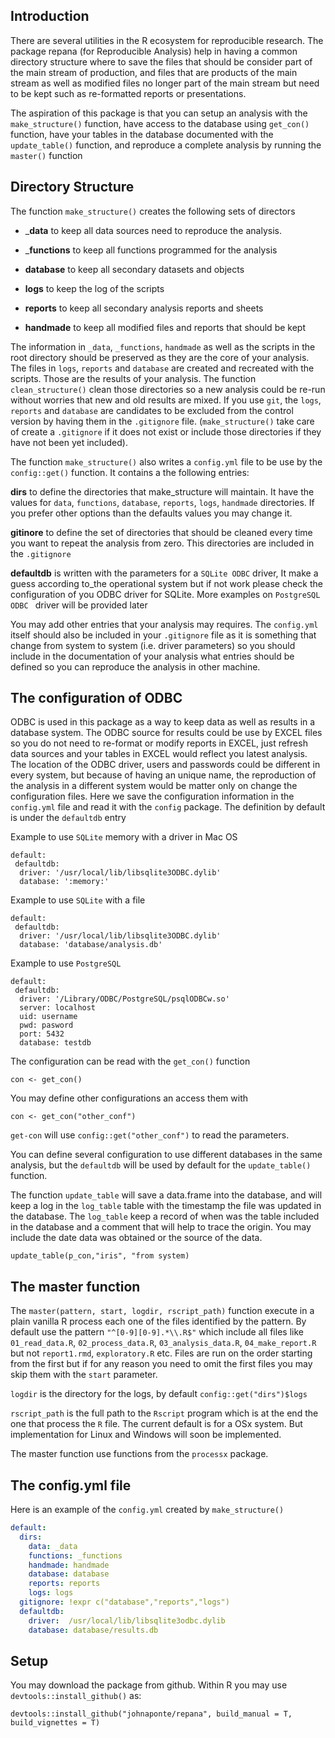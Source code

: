 ## Introduction

There are several utilities in the R ecosystem for reproducible research. The 
package repana (for Reproducible Analysis) help in having a common directory 
structure where to save the files that should be consider part of the main stream
of production, and files that are products of the main stream as well as modified files 
no longer part of the main stream but need to be kept such as re-formatted reports or presentations.

The aspiration of this package is that you can setup an analysis with the `make_structure()` function,
have access to the database using `get_con()` function, have your tables in the 
database documented with the `update_table()` function, and reproduce a complete analysis
by running the  `master()` function

## Directory Structure

The function `make_structure()` creates the following sets of directors

* ___data__ to keep all data sources need to reproduce the analysis. 

* ___functions__ to keep all functions programmed for the analysis
    
* __database__ to keep all secondary datasets and objects
    
* __logs__ to keep the log of the scripts
    
* __reports__ to keep all secondary analysis reports and sheets
    
* __handmade__ to keep all modified files and reports that should be kept
    
    
The information in `_data`, `_functions`, `handmade` as well as the scripts in the root 
directory should be preserved as they are the core of your analysis.
The files in `logs`, `reports` and `database` are created and recreated with 
the scripts. Those are the results of your analysis. The function `clean_structure()`
clean those directories so a new analysis could be re-run without worries that new
and old results are mixed. If you use `git`, the `logs`, `reports` and `database` are
candidates to be excluded from the control version by having them in the `.gitignore` file.
(`make_structure()` take care of create a `.gitignore` if it does not exist or include those
directories if they have not been yet included).

The function `make_structure()` also writes a `config.yml` file to be use by the
`config::get()` function. It contains a the following entries:

__dirs__ to define the directories that make_structure will maintain. It have
the values for `data`, `functions`, `database`, `reports`, `logs`, `handmade`
directories. If you prefer other options than the defaults values you may change
it.

__gitinore__ to define the set of directories that should be cleaned every time you want to repeat
the analysis from zero. This directories are included in the `.gitignore`

__defaultdb__ is written with the parameters for a `SQLite ODBC` driver, It make a guess according
to_the operational system but if not work please check the configuration of you
ODBC driver for SQLite. More examples on `PostgreSQL ODBC ` driver will be provided later

You may add other entries that your analysis may requires. The `config.yml` 
itself should also be included in your `.gitignore` file as it is
something that change from system to system (i.e. driver parameters) so you should
include in the documentation of your analysis what entries should be defined so you
can reproduce the analysis in other machine.

## The configuration of ODBC 

ODBC is used in this package as a way to keep data as well as results in a 
database system. The ODBC source for results could be use by EXCEL files so
you do not need to re-format or modify reports in EXCEL, just refresh data
sources and your tables in EXCEL would reflect you latest analysis. 
The location of the ODBC driver, users and passwords could be different in every system,
but because of having an unique name, the reproduction of the analysis in a different system
would be matter only on change the configuration files. Here we save the configuration
information in the `config.yml` file and read it with the `config` package.
The definition by default is under the  `defaultdb` entry

Example to use `SQLite` memory with a driver in Mac OS

```
default:
 defaultdb:
  driver: '/usr/local/lib/libsqlite3ODBC.dylib'
  database: ':memory:'
```
Example to use `SQLite` with a file

```
default:
 defaultdb:
  driver: '/usr/local/lib/libsqlite3ODBC.dylib'
  database: 'database/analysis.db'
```

Example to use `PostgreSQL`

```
default:
 defaultdb:
  driver: '/Library/ODBC/PostgreSQL/psqlODBCw.so'
  server: localhost
  uid: username
  pwd: pasword
  port: 5432
  database: testdb
```

The configuration can be read with the `get_con()` function


`con <- get_con()`

You may define other configurations an access them with

`con <- get_con("other_conf")`

`get-con` will use `config::get("other_conf")` to read the parameters.


You can define several configuration to use different databases in the same
analysis, but the `defaultdb` will be used by  default for the `update_table()` function.

The function `update_table` will save a data.frame into the database, and will
keep a log in the `log_table` table with the timestamp the file was updated
in the database. The `log_table` keep a record of when was the table included in
the database and a comment that will help to trace the origin. You may include the
date data was obtained or the source of the data.

`update_table(p_con,"iris", "from system)`

## The master function

The `master(pattern, start, logdir, rscript_path)` function execute in a plain vanilla R process each one of the files
identified by the pattern. By default use the pattern `"^[0-9][0-9].*\\.R$"` which include all files like `01_read_data.R`, `02_process_data.R`, `03_analysis_data.R`, `04_make_report.R`
but not `report1.rmd`, `exploratory.R` etc.
Files are run on the order starting from the first but if for any reason you need to omit the first files you may skip them with the `start` parameter.

`logdir` is the directory for the logs, by default `config::get("dirs")$logs`

`rscript_path` is the full path to the `Rscript` program which is at the end the one that process the `R` file. The current default is for a OSx system. But implementation for Linux and Windows will soon be implemented.

The master function use functions from the `processx` package.

## The config.yml file

Here is an example of the `config.yml` created by `make_structure()`

```*.yml
default:
  dirs:
    data: _data
    functions: _functions
    handmade: handmade
    database: database
    reports: reports
    logs: logs
  gitignore: !expr c("database","reports","logs")
  defaultdb:
    driver:  /usr/local/lib/libsqlite3odbc.dylib 
    database: database/results.db
```

## Setup

You may download the package from github. Within R you may use `devtools::install_github()` as:

`devtools::install_github("johnaponte/repana", build_manual = T, build_vignettes = T)`


